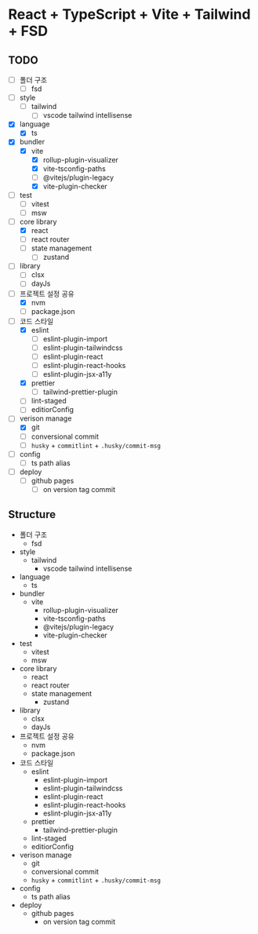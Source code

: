 # React + TypeScript + Vite + Tailwind + FSD

## TODO

- [ ] 폴더 구조
  - [ ] fsd
- [ ] style
  - [ ] tailwind
    - [ ] vscode tailwind intellisense
- [x] language
  - [x] ts
- [x] bundler
  - [x] vite
    - [x] rollup-plugin-visualizer
    - [x] vite-tsconfig-paths
    - [ ] @vitejs/plugin-legacy
    - [x] vite-plugin-checker
- [ ] test
  - [ ] vitest
  - [ ] msw
- [ ] core library
  - [x] react
  - [ ] react router
  - [ ] state management
    - [ ] zustand
- [ ] library
  - [ ] clsx
  - [ ] dayJs
- [ ] 프로젝트 설정 공유
  - [x] nvm
  - [ ] package.json
- [ ] 코드 스타일
  - [x] eslint
    - [ ] eslint-plugin-import
    - [ ] eslint-plugin-tailwindcss
    - [ ] eslint-plugin-react
    - [ ] eslint-plugin-react-hooks
    - [ ] eslint-plugin-jsx-a11y
  - [x] prettier
    - [ ] tailwind-prettier-plugin
  - [ ] lint-staged
  - [ ] editiorConfig
- [ ] verison manage
  - [x] git
  - [ ] conversional commit
  - [ ] `husky` + `commitlint` + `.husky/commit-msg`
- [ ] config
  - [ ] ts path alias
- [ ] deploy
  - [ ] github pages
    - [ ] on version tag commit

## Structure

- 폴더 구조
  - fsd
- style
  - tailwind
    - vscode tailwind intellisense
- language
  - ts
- bundler
  - vite
    - rollup-plugin-visualizer
    - vite-tsconfig-paths
    - @vitejs/plugin-legacy
    - vite-plugin-checker
- test
  - vitest
  - msw
- core library
  - react
  - react router
  - state management
    - zustand
- library
  - clsx
  - dayJs
- 프로젝트 설정 공유
  - nvm
  - package.json
- 코드 스타일
  - eslint
    - eslint-plugin-import
    - eslint-plugin-tailwindcss
    - eslint-plugin-react
    - eslint-plugin-react-hooks
    - eslint-plugin-jsx-a11y
  - prettier
    - tailwind-prettier-plugin
  - lint-staged
  - editiorConfig
- verison manage
  - git
  - conversional commit
  - `husky` + `commitlint` + `.husky/commit-msg`
- config
  - ts path alias
- deploy
  - github pages
    - on version tag commit
